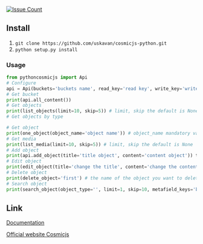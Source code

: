 [![Issue Count](https://codeclimate.com/github/uskavan/pythoncosmicjs/badges/issue_count.svg)](https://codeclimate.com/github/uskavan/pythoncosmicjs)

## Install
1. `git clone https://github.com/uskavan/cosmicjs-python.git`
2. `python setup.py install`

### Usage
```python
from pythoncosmicjs import Api
# Configure
api = Api(buckets='buckets name', read_key='read key', write_key='write key')
# Get bucket
print(api.all_content())
# Get objects
print(list_objects(limit=10, skip=5)) # limit, skip the default is None
# Get objects by type

# Get object
print(one_object(object_name='object name')) # object_name mandatory variable
# Get media
print(list_media(limit=10, skip=5)) # limit, skip the default is None
# Add object
print(api.add_object(title='title object', content='content object')) title, content required variables
# Edit object
print(edit_object(title='change the title', content='change the content')) title, content required variables
# Delete object
print(delete_object='first') # the name of the object you want to delete
# Search object
print(search_object(object_type='', limit=1, skip=10, metafield_keys='bob', metafield_value='bob'))
```
## Link

[Documentation](https://github.com/uskavan/pythoncosmicjs/wiki)

[Official website Сosmicjs](https://cosmicjs.com/)
